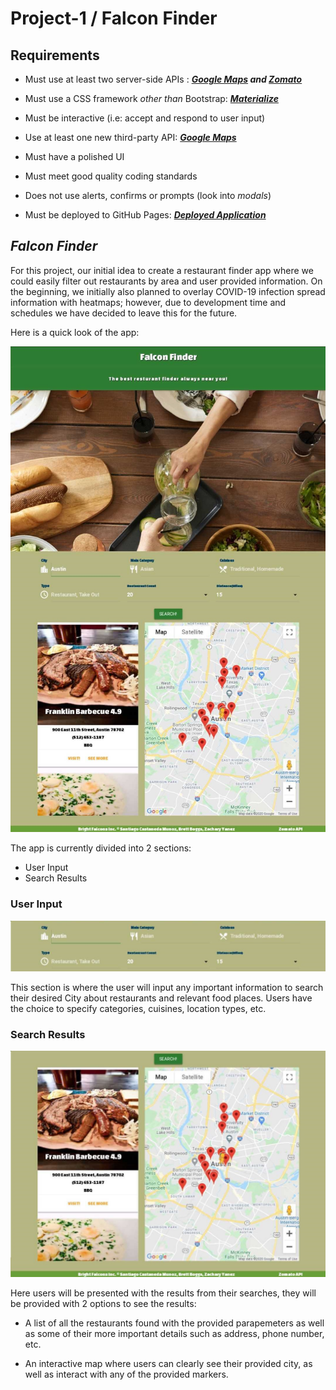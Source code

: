 # Project-1 / Falcon Finder

## Requirements

* Must use at least two server-side APIs : ***[Google Maps](https://developers.google.com/maps/documentation/javascript/overview) and [Zomato](https://developers.zomato.com/api)***

* Must use a CSS framework _other than_ Bootstrap: ***[Materialize](https://materializecss.com/getting-started.html)***

* Must be interactive (i.e: accept and respond to user input)

* Use at least one new third-party API: ***[Google Maps](https://developers.google.com/maps/documentation/javascript/overview)***

* Must have a polished UI

* Must meet good quality coding standards

* Does not use alerts, confirms or prompts (look into _modals_)

* Must be deployed to GitHub Pages: ***[Deployed Application](https://scastanedamunoz.github.io/Project-1/)***

## ***Falcon Finder***

For this project, our initial idea to create a restaurant finder app where we could easily filter out restaurants by area and user provided information. On the beginning, we initially also planned to overlay COVID-19 infection spread information with heatmaps; however, due to development time and schedules we have decided to leave this for the future. 

Here is a quick look of the app: 

![Falcon Finder Overview](./docs/overview.jpg)

The app is currently divided into 2 sections: 

* User Input
* Search Results


### **User Input**
![Falcon Finder User Input](./docs/user-input.jpg)

This section is where the user will input any important information to search their desired City about restaurants and relevant food places. Users have the choice to specify categories, cuisines, location types, etc. 


### **Search Results**
![Falcon Finder User Input](./docs/search-results.jpg)

Here users will be presented with the results from their searches, they will be provided with 2 options to see the results: 

* A list of all the restaurants found with the provided parapemeters as well as some of their more important details such as address, phone number, etc.

* An interactive map where users can clearly see their provided city, as well as interact with any of the provided markers. 